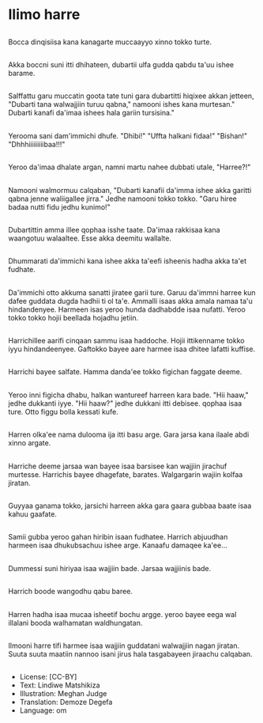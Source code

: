 # Ilimo harre

##
Bocca dinqisiisa kana kanagarte muccaayyo xinno tokko turte.

##
Akka boccni suni itti dhihateen, dubartii ulfa gudda qabdu ta'uu ishee barame.

##
Salffattu garu muccatin goota tate tuni gara dubartitti hiqixee akkan jetteen, "Dubarti tana walwajjiin turuu qabna," namooni ishes kana murtesan." Dubarti kanafi da'imaa ishees hala gariin tursisina."

##
Yerooma sani dam'immichi dhufe. "Dhibi!" "Uffta halkani fidaa!" "Bishan!" "Dhhhiiiiiiiiibaa!!!"

##
Yeroo da'imaa dhalate argan, namni martu nahee dubbati utale, "Harree?!"

##
Namooni walmormuu calqaban, "Dubarti kanafii da'imma ishee akka garitti qabna jenne waliigallee jirra." Jedhe namooni tokko tokko. "Garu hiree badaa nutti fidu jedhu kunimo!"

##
Dubartittin amma illee qophaa isshe taate. Da'imaa rakkisaa kana waangotuu walaaltee. Esse akka deemitu wallalte.

##
Dhummarati da'immichi kana ishee akka ta'eefi isheenis hadha akka ta'et fudhate.

##
Da'immichi otto akkuma sanatti jiratee garii ture. Garuu da'immni harree kun dafee guddata dugda hadhii ti ol ta'e. Ammalli isaas akka amala namaa ta'u hindandenyee. Harmeen isas yeroo hunda dadhabdde isaa nufatti. Yeroo tokko tokko hojii beellada hojadhu jetiin.

##
Harrichillee aarifi cinqaan sammu isaa haddoche. Hojii ittikenname tokko iyyu hindandeenyee. Gaftokko bayee aare harmee isaa dhitee lafatti kuffise.

##
Harrichi bayee salfate. Hamma danda'ee tokko figichan faggate deeme.

##
Yeroo inni figicha dhabu, halkan wantureef harreen kara bade. "Hii haaw," jedhe dukkanti iyye. "Hii haaw?" jedhe dukkani itti debisee. qophaa isaa ture. Otto figgu bolla kessati kufe.

##
Harren olka'ee nama dulooma ija itti basu arge. Gara jarsa kana ilaale abdi xinno argate.

##
Harriche deeme jarsaa wan bayee isaa barsisee kan wajjiin jirachuf murtesse. Harrichis bayee dhagefate, barates. Walgargarin wajiin kolfaa jiratan.

##
Guyyaa ganama tokko, jarsichi harreen akka gara gaara gubbaa baate isaa kahuu gaafate.

##
Samii gubba yeroo gahan hiribin isaan fudhatee. Harrich abjuudhan harmeen isaa dhukubsachuu ishee arge. Kanaafu damaqee ka'ee...

##
Dummessi suni hiriyaa isaa wajjiin bade. Jarsaa wajjiinis bade.

##
Harrich boode wangodhu qabu baree.

##
Harren hadha isaa mucaa isheetif bochu argge. yeroo bayee eega wal illalani booda walhamatan waldhungatan.

##
Ilmooni harre tifi harmee isaa wajjiin guddatani walwajjiin nagan jiratan. Suuta suuta maatiin nannoo isani jirus hala tasgabayeen jiraachu calqaban.

##
* License: [CC-BY]
* Text: Lindiwe Matshikiza
* Illustration: Meghan Judge
* Translation: Demoze Degefa
* Language: om
